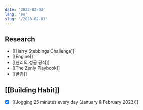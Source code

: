```yaml
---
date: '2023-02-03'
lang: 'en'
slug: '/2023-02-03'
---
```


## Research

- [[Harry Stebbings Challenge]]
- [[Engine]]
- [[젠리의 성공 공식]]
- [[The Zenly Playbook]]
- [[글감]]

## [[Building Habit]]

- [x] [[Jogging 25 minutes every day (January & February 2023)]]
